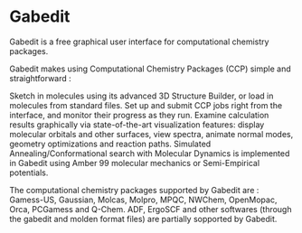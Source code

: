 # Gabedit

Gabedit is a free graphical user interface for computational chemistry packages.

Gabedit makes using Computational Chemistry Packages (CCP) simple and straightforward :

Sketch in molecules using its advanced 3D Structure Builder, or load in molecules from standard files. Set up and submit CCP jobs right from the interface, and monitor their progress as they run. Examine calculation results graphically via state-of-the-art visualization features: display molecular orbitals and other surfaces, view spectra, animate normal modes, geometry optimizations and reaction paths. Simulated Annealing/Conformational search with Molecular Dynamics is implemented in Gabedit using Amber 99 molecular mechanics or Semi-Empirical potentials.

The computational chemistry packages supported by Gabedit are : Gamess-US, Gaussian, Molcas, Molpro, MPQC, NWChem, OpenMopac, Orca, PCGamess and Q-Chem. ADF, ErgoSCF and other softwares (through the gabedit and molden format files) are partially sopported by Gabedit.
